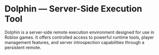 # Dolphin — Server-Side Execution Tool

Dolphin is a server-side remote execution environment designed for use in Roblox games. It offers controlled access to powerful runtime tools, player management features, and server introspection capabilities through a persistent remote.

